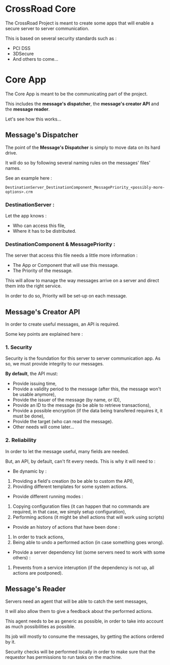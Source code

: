 # CrossRoad Core

The CrossRoad Project is meant to create some apps that will enable a secure server to server communication.

This is based on several security standards such as : 

* PCI DSS
* 3DSecure
* And others to come...

# Core App 

The Core App is meant to be the communicating part of the project.

This includes the **message's dispatcher**, the **message's creator API** and the **message reader**.

Let's see how this works...

## Message's Dispatcher

The point of the **Message's Dispatcher** is simply to move data on its hard drive. 

It will do so by following several naming rules on the messages' files' names. 

See an example here : 

```
DestinationServer_DestinationComponent_MessagePriority_<possibly-more-options>.crm
```
### DestinationServer :

Let the app knows :

*  Who can access this file,
*  Where it has to be distributed. 

### __DestinationComponent & MessagePriority :__

The server that access this file needs a little more information : 

*  The App or Component that will use this message. 
*  The Priority of the message.

This will allow to manage the way messages arrive on a server and direct them into the right service. 

In order to do so, Priority will be set-up on each message. 

## Message's Creator API 

In order to create useful messages, an API is required. 

Some key points are explained here : 

### 1. Security

Security is the foundation for this server to server communication app. As so, we must provide integrity to our messages.

**By default**, the API must: 

*  Provide issuing time,
*  Provide a validity period to the message (after this, the message won't be usable anymore),
*  Provide the issuer of the message (by name, or ID),
*  Provide an ID to the message (to be able to retrieve transactions),
*  Provide a possible encryption (if the data being transfered requires it, it must be done),
*  Provide the target (who can read the message).
*  Other needs will come later...

### 2. Reliability

In order to let the message useful, many fields are needed.

But, an API, by default, can't fit every needs. This is why it will need to :

* Be dynamic by :
1. Providing a field's creation (to be able to custom the API),
2. Providing different templates for some system actions.
* Provide different running modes :
1. Copying configuration files (it can happen that no commands are required, in that case, we simply setup configuration),
2. Performing actions (it might be shell actions that will work using scripts)
* Provide an history of actions that have been done :
1. In order to track actions,
2. Being able to undo a performed action (in case something goes wrong).
* Provide a server dependency list (some servers need to work with some others) : 
1. Prevents from a service interuption (if the dependency is not up, all actions are postponed).



## Message's Reader

Servers need an agent that will be able to catch the sent messages, 

It will also allow them to give a feedback about the performed actions.

This agent needs to be as generic as possible, in order to take into account as much possibilities as possible.

Its job will mostly to consume the messages, by getting the actions ordered by it. 

Security checks will be performed locally in order to make sure that the requestor has permissions to run tasks on the machine.

